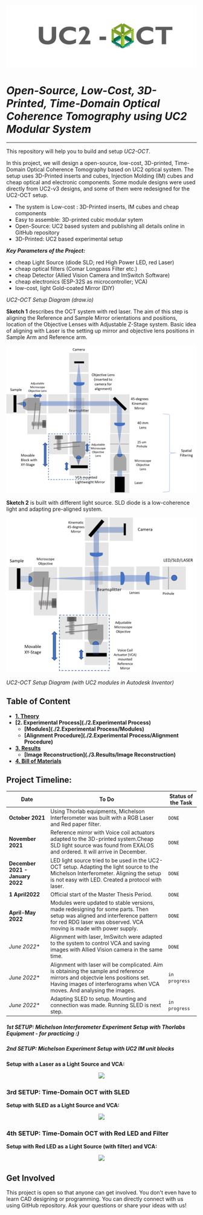 
<p align="center">
<a href="#logo" name="logo"><img src="./IMAGES/UC2-OCT_logo.png" width="600"></a>
</p>

# *Open-Source, Low-Cost, 3D-Printed, Time-Domain Optical Coherence Tomography using UC2 Modular System*
---

This repository will help you to build and setup *UC2-OCT*.

In this project, we will design a open-source, low-cost, 3D-printed, Time-Domain Optical Coherence Tomography based on UC2 optical system.
The setup uses 3D-Printed inserts and cubes, Injection Molding (IM) cubes and cheap optical and electronic components. Some module designs were used directly from UC2-v3 designs, and some of them were redesigned for the UC2-OCT setup.

* The system is Low-cost : 3D-Printed inserts, IM cubes and cheap components
* Easy to assemble: 3D-printed cubic modular sytem
* Open-Source: UC2 based system and publishing all details online in GitHub repository
* 3D-Printed: UC2 based experimental setup

***Key Parameters of the Project:***
*  cheap Light Source (diode SLD; red High Power LED, red Laser)
*  cheap optical filters (Comar Longpass Filter etc.)
*  cheap Detector (Allied Vision Camera and ImSwitch Software)
*  cheap electronics (ESP-32S as microcontroller; VCA)
*  low-cost, light Gold-coated Mirror (DIY)

*UC2-OCT Setup Diagram (draw.io)*

__Sketch 1__ describes the OCT system with red laser. The aim of this step is aligning the Reference and Sample Mirror orientations and positions, location of the Objective Lenses with Adjustable Z-Stage system.
Basic idea of aligning with Laser is the setting up mirror and objective lens positions in Sample Arm and Reference arm.

<p align="center">
<a href="#logo" name="logo"><img src="./IMAGES/uc2_OCT_diagram_w_Laser.png"></a>
</p>

__Sketch 2__ is built with different light source. SLD diode is a low-coherence light and adapting pre-aligned system.

<p align="center">
<a href="#logo" name="logo"><img src="./IMAGES/uc2_OCT_diagram_w_SLD.png"></a>
</p>


*UC2-OCT Setup Diagram (with UC2 modules in Autodesk Inventor)*


## Table of Content
  * **[1. Theory](./1.Theory)**
  * **[2. Experimental Process](./2.Experimental Process)**
    * **[Modules](./2.Experimental Process/Modules)**
    * **[Alignment Procedure](./2.Experimental Process/Alignment Procedure)**
  * **[3. Results](./3.Results)**
    * **[Image Reconstruction](./3.Results/Image Reconstruction)**
  * **[4. Bill of Materials](./4.Bill_of_Materials)**

##         Project Timeline:

| Date | To Do | Status of the Task |
| --- | --- | --- |
| **October 2021** | Using Thorlab equipments, Michelson Interferometer was built with a RGB Laser and Red paper filter. | `DONE` |
| **November 2021** | Reference mirror with Voice coil actuators  adapted to the 3D-printed system.Cheap SLD light source was found from EXALOS and ordered. It will arrive in December. | `DONE` |
| **December 2021 - January 2022** | LED light source tried to be used in the UC2-OCT setup. Adapting the light source to the Michelson Interferometer. Aligning the setup is not easy with LED. Created a protocol with laser. | `DONE`|
| **1 April2022** | Official start of the Master Thesis Period.  | `DONE` |
| **April-May 2022** | Modules were updated to stable versions, made redesigning for some parts. Then setup was aligned and interference pattern for red RDG laser was observed. VCA moving is made with power supply. | `DONE` |
| *June 2022** | Alignment with laser, ImSwitch were adapted to the system to control VCA and saving images with Allied Vision camera in the same time. | `DONE` |
| *June 2022** | Alignment with laser will be complicated. Aim is obtaining the sample and reference mirrors and objectvie lens positions set. Having images of interferograms when VCA moves. And analysing the images. | `in progress` |
| *June 2022** | Adapting SLED to setup. Mounting and connection was made. Running SLED is next step. | `in progress` |


##### 1st SETUP: Michelson Interferometer Experiment Setup with Thorlabs Equipment - for practicing :)

##### 2nd SETUP: Michelson Experiment Setup with UC2 IM unit blocks
**Setup with a Laser as a Light Source and VCA:**
<p align="center">
<a href="#logo" name="logo"><img src="./IMAGES/"></a>
</p>

### 3rd SETUP: Time-Domain OCT with SLED
**Setup with SLED as a Light Source and VCA:**
<p align="center">
<a href="#logo" name="logo"><img src="./IMAGES/"></a>
</p>


### 4th SETUP: Time-Domain OCT with Red LED and Filter
**Setup with Red LED as a Light Source (with filter) and VCA:**
<p align="center">
<a href="#logo" name="logo"><img src="./IMAGES/"></a>
</p>


## Get Involved
This project is open so that anyone can get involved. You don't even have to learn CAD designing or programming.
You can directly connect with us using GitHub repository. Ask your questions or share your ideas with us!
